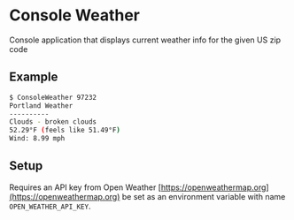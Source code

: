 # Console Weather

Console application that displays current weather info for the given US zip code

## Example
```bash
$ ConsoleWeather 97232
Portland Weather
----------
Clouds - broken clouds
52.29°F (feels like 51.49°F)
Wind: 8.99 mph
```

## Setup
Requires an API key from Open Weather [https://openweathermap.org](https://openweathermap.org) be set
as an environment variable with name `OPEN_WEATHER_API_KEY`.